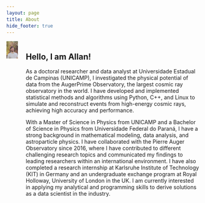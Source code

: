 ```yaml
---
layout: page
title: About
hide_footer: true
---
```



<div class="columns">
    <div class="column is-4">
        <img align="left" width="300" src="/img/allan.jpg" style="margin-top:2px;margin-right:30px;margin-bottom:4px"></img>
    </div>
    <div class="column is-7">
        <h2>Hello, I am Allan!</h2>
        <p>
            As a doctoral researcher and data analyst at Universidade Estadual de Campinas (UNICAMP), I investigated the physical potential of data from the AugerPrime Observatory, the largest cosmic ray observatory in the world.
            I have developed and implemented statistical methods and algorithms using Python, C++, and Linux to simulate and reconstruct events from high-energy cosmic rays, achieving high accuracy and performance.
        </p>
        <p>
            With a Master of Science in Physics from UNICAMP and a Bachelor of Science in Physics from Universidade Federal do Paraná, I have a strong background in mathematical modeling, data analysis, and astroparticle physics.
            I have collaborated with the Pierre Auger Observatory since 2016, where I have contributed to different challenging research topics and communicated my findings to leading researchers within an international environment.
            I have also completed a research internship at Karlsruhe Institute of Technology (KIT) in Germany and an undergraduate exchange program at Royal Holloway, University of London in the UK.
            I am currently interested in applying my analytical and programming skills to derive solutions as a data scientist in the industry.
        </p>
    </div>
</div>


